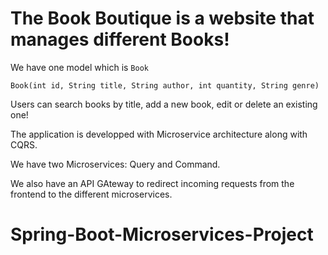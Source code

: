 # The Book Boutique is a website that manages different Books!

We have one model which is `Book`
```
Book(int id, String title, String author, int quantity, String genre)
```

Users can search books by title, add a new book, edit or delete an existing one!

The application is developped with Microservice architecture along with CQRS. 



We have two Microservices: Query and Command.


We also have an API GAteway to redirect incoming requests from the frontend to the different microservices.
# Spring-Boot-Microservices-Project
